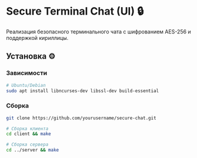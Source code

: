 # Secure Terminal Chat (UI) 🔒

Реализация безопасного терминального чата с шифрованием AES-256 и поддержкой кириллицы.

## Установка ⚙️

### Зависимости
```bash
# Ubuntu/Debian
sudo apt install libncurses-dev libssl-dev build-essential
```

### Сборка
```bash
git clone https://github.com/yourusername/secure-chat.git

# Сборка клиента
cd client && make

# Сборка сервера
cd ../server && make
```
